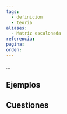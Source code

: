 ```yaml
---
tags:
  - definicion
  - teoria
aliases:
  - Matriz escalonada
referencia: 
pagina: 
orden:
---
```

...

## Ejemplos

## Cuestiones
